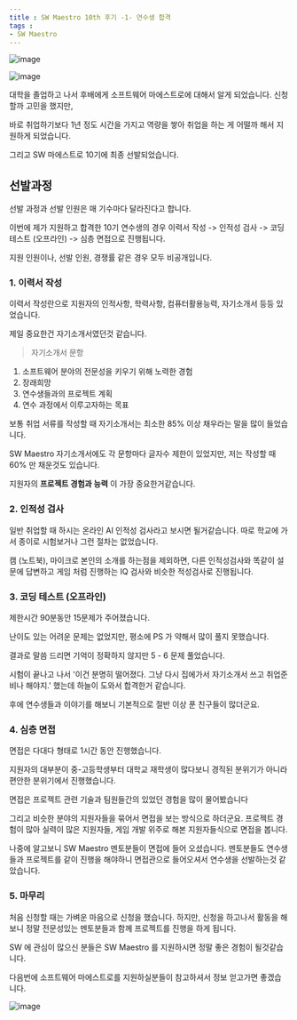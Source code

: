 ```yaml
---
title : SW Maestro 10th 후기 -1- 연수생 합격
tags :
- SW Maestro
---
```


![image](https://user-images.githubusercontent.com/44635266/71070439-1f3fd000-21be-11ea-81f8-9002d1cc19c0.png)

![image](https://user-images.githubusercontent.com/44635266/71070441-2070fd00-21be-11ea-94e6-a97c54c23e62.png)

대학을 졸업하고 나서 후배에게 소프트웨어 마에스트로에 대해서 알게 되었습니다. 신청할까 고민을 했지만,

바로 취업하기보다 1년 정도 시간을 가지고 역량을 쌓아 취업을 하는 게 어떨까 해서 지원하게 되었습니다.

그리고 SW 마에스트로 10기에 최종 선발되었습니다.

 
## 선발과정

선발 과정과 선발 인원은 매 기수마다 달라진다고 합니다. 

이번에 제가 지원하고 합격한 10기 연수생의 경우 이력서 작성 -> 인적성 검사 -> 코딩 테스트 (오프라인) -> 심층 면접으로 진행됩니다.

지원 인원이나, 선발 인원, 경쟁률 같은 경우 모두 비공개입니다.


### 1. 이력서 작성

이력서 작성란으로 지원자의 인적사항, 학력사항, 컴퓨터활용능력, 자기소개서 등등 있었습니다.

제일 중요한건 자기소개서였던것 같습니다.

> 자기소개서 문항

1. 소프트웨어 분야의 전문성을 키우기 위해 노력한 경험
2. 장래희망
3. 연수생들과의 프로젝트 계획
4. 연수 과정에서 이루고자하는 목표

보통 취업 서류를 작성할 때 자기소개서는 최소한 85% 이상 채우라는 말을 많이 들었습니다. 

SW Maestro 자기소개서에도 각 문항마다 글자수 제한이 있었지만, 저는 작성할 때 60% 만 채운것도 있습니다.

지원자의 **프로젝트 경험과 능력** 이 가장 중요한거같습니다.

 
### 2. 인적성 검사

일반 취업할 때 하시는 온라인 AI 인적성 검사라고 보시면 될거같습니다. 따로 학교에 가서 종이로 시험보거나 그런 절차는 없었습니다.

캠 (노트북), 마이크로 본인의 소개를 하는점을 제외하면, 다른 인적성검사와 똑같이 설문에 답변하고 게임 처럼 진행하는 IQ 검사와 비슷한 적성검사로 진행됩니다.

 
### 3. 코딩 테스트 (오프라인)

제한시간 90분동안 15문제가 주어졌습니다.

난이도 있는 어려운 문제는 없었지만, 평소에 PS 가 약해서 많이 풀지 못했습니다.

결과로 말씀 드리면 기억이 정확하지 않지만 5 - 6 문제 풀었습니다.

시험이 끝나고 나서 '이건 분명히 떨어졌다. 그냥 다시 집에가서 자기소개서 쓰고 취업준비나 해야지.' 했는데 하늘이 도와서 합격한거 같습니다.

후에 연수생들과 이야기를 해보니 기본적으로 절반 이상 푼 친구들이 많더군요.

### 4. 심층 면접

면접은 다대다 형태로 1시간 동안 진행했습니다.

지원자의 대부분이 중-고등학생부터 대학교 재학생이 많다보니 경직된 분위기가 아니라 편안한 분위기에서 진행했습니다.

면접은 프로젝트 관련 기술과 팀원들간의 있었던 경험을 많이 물어봤습니다

그리고 비슷한 분야의 지원자들을 묶어서 면접을 보는 방식으로 하더군요. 프로젝트 경험이 많아 실력이 많은 지원자들, 게임 개발 위주로 해본 지원자들식으로 면접을 봅니다.

나중에 알고보니 SW Maestro 멘토분들이 면접에 들어 오셨습니다. 멘토분들도 연수생들과 프로젝트를 같이 진행을 해야하니 면접관으로 들어오셔서 연수생을 선발하는것 같았습니다.

### 5. 마무리

처음 신청할 때는 가벼운 마음으로 신청을 했습니다. 하지만, 신청을 하고나서 활동을 해보니 정말 전문성있는 멘토분들과 함께 프로젝트를 진행을 하게 됩니다.

SW 에 관심이 많으신 분들은 SW Maestro 를 지원하시면 정말 좋은 경험이 될것같습니다.

다음번에 소프트웨어 마에스트로를 지원하실분들이 참고하셔서 정보 얻고가면 좋겠습니다.

![image](https://user-images.githubusercontent.com/44635266/71068007-0bde3600-21b9-11ea-95ac-37067d95c847.png)